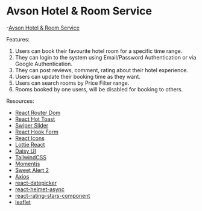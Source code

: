 # Avson Hotel & Room Service

-[Avson Hotel & Room Service](https://assignment-11-fb88e.web.app)

Features:

1. Users can book their favourite hotel room for a specific time range.
2. They can login to the system using Email/Password Authentication or via Google Authentication.
3. They can post reviews, comment, rating about their hotel experience.
4. Users can update their booking time as they want.
5. Users can search rooms by Price Filter range.
6. Rooms booked by one users, will be disabled for booking to others. 
<!-- 3. Users can cancel their booking at least one day before the checkIn date. -->
<!-- 5. Users data is protected with JWT authentication system. -->



Resources:

- [React Router Dom](https://reactrouter.com/en/main)
- [React Hot Toast](https://react-hot-toast.com/)
- [Swiper Slider](https://swiperjs.com/react)
- [React Hook Form](https://swiperjs.com/react)
- [React Icons](https://react-icons.github.io/react-icons/)
- [Lottie React](https://lottiereact.com/)
- [Daisy UI](https://daisyui.com/)
- [TailwindCSS](https://tailwindcss.com/)
- [Momentjs](https://momentjs.com/)
- [Sweet Alert 2](https://sweetalert2.github.io/)
- [Axios](https://axios-http.com/)
- [react-datepicker](https://reactdatepicker.com/)
- [react-helmet-async](https://www.npmjs.com/package/react-helmet-async)
- [react-rating-stars-component](https://www.npmjs.com/package/react-rating-stars-component)
- [leaflet](https://leafletjs.com/)